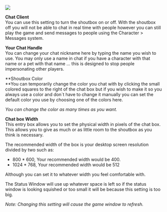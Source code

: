 [![](https://lohcdn.com/images/t_optionschat.jpg)](https://lohcdn.com/images/optionschat.jpg)

**Chat Client**  
You can use this setting to turn the shoutbox on or off. With the shoutbox off you will not be able to chat in real time with people however you can still play the game and send messages to people using the Character > Messages system.

**Your Chat Handle**  
You can change your chat nickname here by typing the name you wish to use. You may only use a name in chat if you have a character with that name or a pet with that name ... this is designed to stop people impersonating other players.

**Shoutbox Color  
**You can temporarily change the color you chat with by clicking the small colored squares to the right of the chat box but if you wish to make it so you always use a color and don\`t have to change it manually you can set the default color you use by choosing one of the colors here.

_You can change the color as many times as you want._

**Chat box Width**  
This entry box allows you to set the physical width in pixels of the chat box. This allows you to give as much or as little room to the shoutbox as you think is necessary.

The recommended width of the box is your desktop screen resolution divided by two such as:

*   800 \* 600, Your recommended width would be 400.
*   1024 \* 768, Your recommended width would be 512

Although you can set it to whatever width you feel comfortable with.

The Status Window will use up whatever space is left so if the status window is looking squished or too small it will be because this setting is too big.

_Note: Changing this setting will cause the game window to refresh._